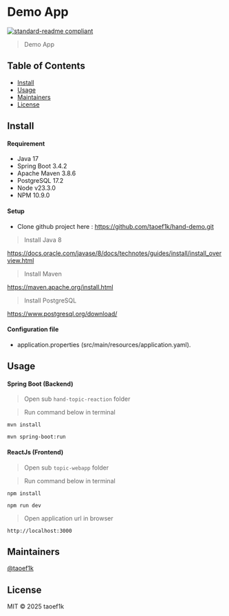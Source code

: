 # Demo App

[![standard-readme compliant](https://img.shields.io/badge/standard--readme-OK-green.svg?style=flat-square)](https://github.com/RichardLitt/standard-readme)

> Demo App

## Table of Contents

- [Install](#install)
- [Usage](#usage)
- [Maintainers](#maintainers)
- [License](#license)

## Install

#### Requirement
- Java 17
- Spring Boot 3.4.2
- Apache Maven 3.8.6
- PostgreSQL 17.2
- Node v23.3.0
- NPM 10.9.0

#### Setup
- Clone github project here : https://github.com/taoef1k/hand-demo.git

> Install Java 8

https://docs.oracle.com/javase/8/docs/technotes/guides/install/install_overview.html

> Install Maven

https://maven.apache.org/install.html

> Install PostgreSQL

https://www.postgresql.org/download/


#### Configuration file
- application.properties (src/main/resources/application.yaml).

## Usage

#### Spring Boot (Backend)

> Open sub `hand-topic-reaction` folder

> Run command below in terminal
```shell
mvn install
```

```shell
mvn spring-boot:run
```

#### ReactJs (Frontend)

> Open sub `topic-webapp` folder

> Run command below in terminal
```shell
npm install
```

```shell
npm run dev
```

> Open application url in browser
```shell
http://localhost:3000
```

## Maintainers

[@taoef1k](https://github.com/taoef1k)


## License

MIT © 2025 taoef1k
